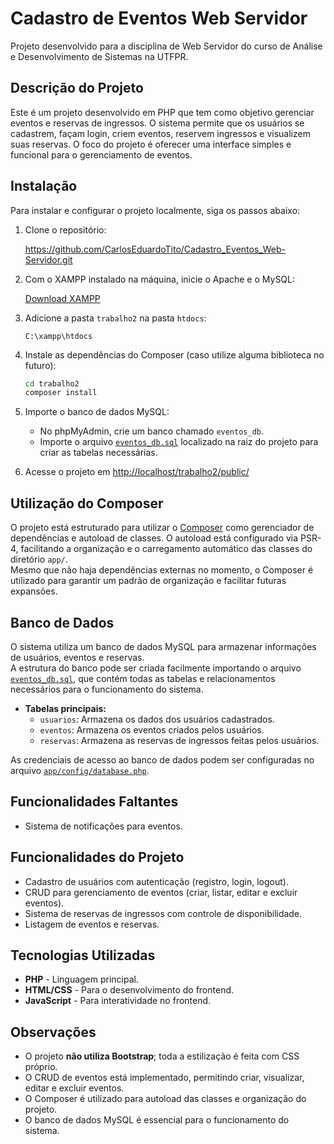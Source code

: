 # Cadastro de Eventos Web Servidor

Projeto desenvolvido para a disciplina de Web Servidor do curso de Análise e Desenvolvimento de Sistemas na UTFPR.

## Descrição do Projeto

Este é um projeto desenvolvido em PHP que tem como objetivo gerenciar eventos e reservas de ingressos. O sistema permite que os usuários se cadastrem, façam login, criem eventos, reservem ingressos e visualizem suas reservas. O foco do projeto é oferecer uma interface simples e funcional para o gerenciamento de eventos.

## Instalação

Para instalar e configurar o projeto localmente, siga os passos abaixo:

1. Clone o repositório:

    https://github.com/CarlosEduardoTito/Cadastro_Eventos_Web-Servidor.git

2. Com o XAMPP instalado na máquina, inicie o Apache e o MySQL:

   [Download XAMPP](https://www.apachefriends.org/pt_br/download.html)

3. Adicione a pasta `trabalho2` na pasta `htdocs`:

   ```
   C:\xampp\htdocs
   ```

4. Instale as dependências do Composer (caso utilize alguma biblioteca no futuro):

   ```bash
   cd trabalho2
   composer install
   ```

5. Importe o banco de dados MySQL:

   - No phpMyAdmin, crie um banco chamado `eventos_db`.
   - Importe o arquivo [`eventos_db.sql`](eventos_db.sql) localizado na raiz do projeto para criar as tabelas necessárias.

6. Acesse o projeto em [http://localhost/trabalho2/public/](http://localhost/trabalho2/public/)

## Utilização do Composer

O projeto está estruturado para utilizar o [Composer](https://getcomposer.org/) como gerenciador de dependências e autoload de classes. O autoload está configurado via PSR-4, facilitando a organização e o carregamento automático das classes do diretório `app/`.  
Mesmo que não haja dependências externas no momento, o Composer é utilizado para garantir um padrão de organização e facilitar futuras expansões.

## Banco de Dados

O sistema utiliza um banco de dados MySQL para armazenar informações de usuários, eventos e reservas.  
A estrutura do banco pode ser criada facilmente importando o arquivo [`eventos_db.sql`](eventos_db.sql), que contém todas as tabelas e relacionamentos necessários para o funcionamento do sistema.

- **Tabelas principais:**
  - `usuarios`: Armazena os dados dos usuários cadastrados.
  - `eventos`: Armazena os eventos criados pelos usuários.
  - `reservas`: Armazena as reservas de ingressos feitas pelos usuários.

As credenciais de acesso ao banco de dados podem ser configuradas no arquivo [`app/config/database.php`](trabalho2/app/config/database.php).

## Funcionalidades Faltantes

- Sistema de notificações para eventos.

## Funcionalidades do Projeto

- Cadastro de usuários com autenticação (registro, login, logout).
- CRUD para gerenciamento de eventos (criar, listar, editar e excluir eventos).
- Sistema de reservas de ingressos com controle de disponibilidade.
- Listagem de eventos e reservas.

## Tecnologias Utilizadas

- **PHP** - Linguagem principal.
- **HTML/CSS** - Para o desenvolvimento do frontend.
- **JavaScript** - Para interatividade no frontend.

## Observações

- O projeto **não utiliza Bootstrap**; toda a estilização é feita com CSS próprio.
- O CRUD de eventos está implementado, permitindo criar, visualizar, editar e excluir eventos.
- O Composer é utilizado para autoload das classes e organização do projeto.
- O banco de dados MySQL é essencial para o funcionamento do sistema.
